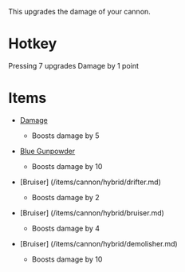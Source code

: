 This upgrades the damage of your cannon.

# Hotkey 
Pressing 7 upgrades Damage by 1 point

# Items 
 + [Damage](/items/stats/damage.md) 
    + Boosts damage by 5

 + [Blue Gunpowder](/items/cannon/bluegunpowder.md) 
    + Boosts damage by 10

 + [Bruiser] (/items/cannon/hybrid/drifter.md)
    + Boosts damage by 2

 + [Bruiser] (/items/cannon/hybrid/bruiser.md)
    + Boosts damage by 4

 + [Bruiser] (/items/cannon/hybrid/demolisher.md)
    + Boosts damage by 10